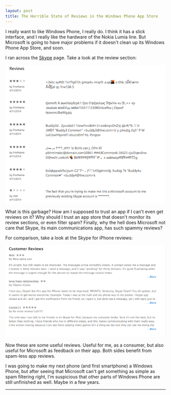 ```yaml
---
layout: post
title: The Horrible State of Reviews in the Windows Phone App Store
---
```


I really want to like Windows Phone, I really do. I think it has a slick interface, and I really like the hardware of the Nokia Lumia line. But Microsoft is going to have major problems if it doesn't clean up its Windows Phone App Store, and soon. 

I ran across the [Skype](http://www.windowsphone.com/en-us/store/app/skype/c3f8e570-68b3-4d6a-bdbb-c0a3f4360a51) page. Take a look at the review section:

![Skype Reviews on Windows Phone](/images/windows_skype_reviews.png)

What is this garbage? How am I supposed to trust an app if I can't even get reviews on it? Why should I trust an app store that doesn't monitor its review sections, or even filter spam? Finally, why the hell does Microsoft not care that Skype, its main communications app, has such spammy reviews? 

For comparison, take a look at the Skype for iPhone reviews:

![Skype Reviews on iTunes](/images/itunes_skype_reviews.png)

Now these are some useful reviews. Useful for me, as a consumer, but also useful for Microsoft as feedback on their app. Both sides benefit from spam-less app reviews. 

I was going to make my next phone (and first smartphone) a Windows Phone, but after seeing that Microsoft can't get something as simple as spam filtering right, I'm suspicious that other parts of Windows Phone are still unfinished as well. Maybe in a few years. 

---
